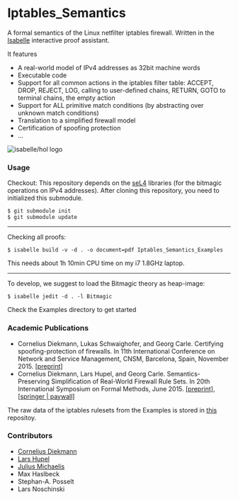 # Iptables_Semantics

A formal semantics of the Linux netfilter iptables firewall.
Written in the [Isabelle](https://isabelle.in.tum.de/) interactive proof assistant.

It features
  * A real-world model of IPv4 addresses as 32bit machine words
  * Executable code
  * Support for all common actions in the iptables filter table: ACCEPT, DROP, REJECT, LOG, calling to user-defined chains, RETURN, GOTO to terminal chains, the empty action
  * Support for ALL primitive match conditions (by abstracting over unknown match conditions)
  * Translation to a simplified firewall model
  * Certification of spoofing protection 
  * ...


![isabelle/hol logo](https://raw.githubusercontent.com/diekmann/Iptables_Semantics/refactoring/images/isabelle.png "Isabelle/HOL")


### Usage

Checkout:
This repository depends on the [seL4](https://github.com/seL4/l4v/) libraries (for the bitmagic operations on IPv4 addresses).
After cloning this repository, you need to initialized this submodule.
```
$ git submodule init
$ git submodule update
```

---

Checking all proofs:

```
$ isabelle build -v -d . -o document=pdf Iptables_Semantics_Examples
```
This needs about 1h 10min CPU time on my i7 1.8GHz laptop.

---

To develop, we suggest to load the Bitmagic theory as heap-image:
```
$ isabelle jedit -d . -l Bitmagic
```

Check the Examples directory to get started

### Academic Publications

  * Cornelius Diekmann, Lukas Schwaighofer, and Georg Carle. Certifying spoofing-protection of firewalls. In 11th International Conference on Network and Service Management, CNSM, Barcelona, Spain, November 2015. [[preprint]](http://www.net.in.tum.de/fileadmin/bibtex/publications/papers/diekmann2015_cnsm.pdf)
  * Cornelius Diekmann, Lars Hupel, and Georg Carle. Semantics-Preserving Simplification of Real-World Firewall Rule Sets. In 20th International Symposium on Formal Methods, June 2015. [[preprint]](http://www.net.in.tum.de/fileadmin/bibtex/publications/papers/fm15_Semantics-Preserving_Simplification_of_Real-World_Firewall_Rule_Sets.pdf), [[springer | paywall]](http://link.springer.com/chapter/10.1007%2F978-3-319-19249-9_13)

The raw data of the iptables rulesets from the Examples is stored in [this](https://github.com/diekmann/net-network) repositoy.


### Contributors
   * [Cornelius Diekmann](http://www.net.in.tum.de/~diekmann/)
   * [Lars Hupel](http://lars.hupel.info/)
   * [Julius Michaelis](http://liftm.de)
   * Max Haslbeck
   * Stephan-A. Posselt
   * Lars Noschinski





